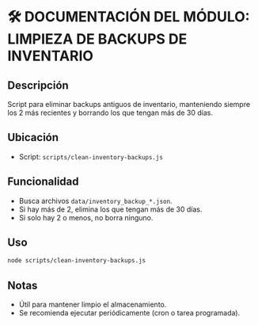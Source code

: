 # 🛠️ DOCUMENTACIÓN DEL MÓDULO: LIMPIEZA DE BACKUPS DE INVENTARIO

## Descripción
Script para eliminar backups antiguos de inventario, manteniendo siempre los 2 más recientes y borrando los que tengan más de 30 días.

## Ubicación
- Script: `scripts/clean-inventory-backups.js`

## Funcionalidad
- Busca archivos `data/inventory_backup_*.json`.
- Si hay más de 2, elimina los que tengan más de 30 días.
- Si solo hay 2 o menos, no borra ninguno.

## Uso
```sh
node scripts/clean-inventory-backups.js
```

## Notas
- Útil para mantener limpio el almacenamiento.
- Se recomienda ejecutar periódicamente (cron o tarea programada).
